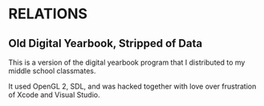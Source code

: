 # RELATIONS
Old Digital Yearbook, Stripped of Data
----

This is a version of the digital yearbook program that I distributed to my middle school classmates.

It used OpenGL 2, SDL, and was hacked together with love over frustration of Xcode and Visual Studio.
